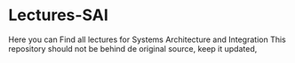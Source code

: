 # Lectures-SAI

Here you can Find all lectures for Systems Architecture and Integration
This repository should not be behind de original source, keep it updated, 
